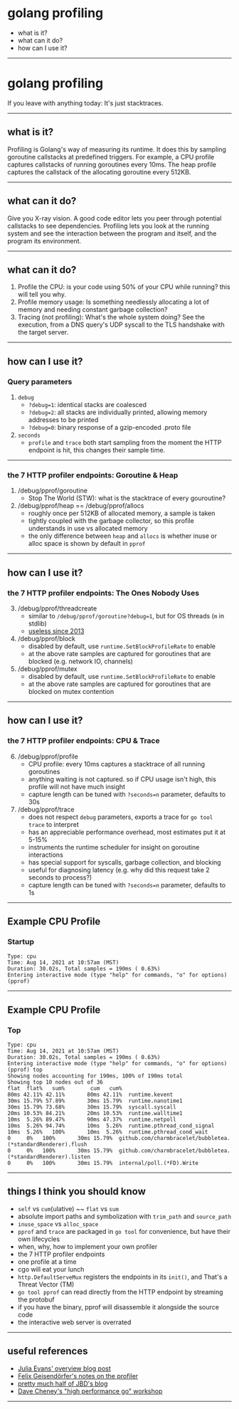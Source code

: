 # golang profiling
 - what is it?
 - what can it do?
 - how can I use it?

---

# golang profiling
If you leave with anything today: It's just stacktraces.

---
## what is it?

Profiling is Golang's way of measuring its runtime.
It does this by sampling goroutine callstacks at predefined triggers.
For example, a CPU profile captures callstacks of running goroutines every 10ms.
The heap profile captures the callstack of the allocating goroutine every 512KB.

---
## what can it do?

Give you X-ray vision.
A good code editor lets you peer through potential callstacks to see dependencies.
Profiling lets you look at the running system and see the interaction between the program and itself, and the program its environment.

---
## what can it do?

1. Profile the CPU: is your code using 50% of your CPU while running? this will tell you why.
1. Profile memory usage: Is something needlessly allocating a lot of memory and needing constant garbage collection?
1. Tracing (not profiling): What's the whole system doing? See the execution, from a DNS query's UDP syscall to the TLS handshake with the target server.

---
## how can I use it?
### Query parameters
1. `debug`
   - `?debug=1`: identical stacks are coalesced
   - `?debug=2`: all stacks are individually printed, allowing memory addresses to be printed
   - `?debug=0`: binary response of a gzip-encoded .proto file
2. `seconds`
   - `profile` and `trace` both start sampling from the moment the HTTP endpoint is hit, this changes their sample time.
---
### the 7 HTTP profiler endpoints: Goroutine & Heap
1. /debug/pprof/goroutine
    - Stop The World (STW): what is the stacktrace of every gouroutine?
3. /debug/pprof/heap == /debug/pprof/allocs 
    - roughly once per 512KB of allocated memory, a sample is taken
    - tightly coupled with the garbage collector, so this profile understands in use vs allocated memory
    - the only difference between `heap` and `allocs` is whether inuse or alloc space is shown by default in `pprof`
---
## how can I use it?
### the 7 HTTP profiler endpoints: The Ones Nobody Uses
3. /debug/pprof/threadcreate
    - similar to `/debug/pprof/goroutine?debug=1`, but for OS threads (`m` in stdlib)
    - [useless since 2013](https://github.com/golang/go/issues/6104)
4. /debug/pprof/block
    - disabled by default, use `runtime.SetBlockProfileRate` to enable
    - at the above rate samples are captured for goroutines that are blocked (e.g. network IO, channels)
5. /debug/pprof/mutex
    - disabled by default, use `runtime.SetBlockProfileRate` to enable
    - at the above rate samples are captured for goroutines that are blocked on mutex contention

---
## how can I use it?
### the 7 HTTP profiler endpoints: CPU & Trace
6. /debug/pprof/profile
    - CPU profile: every 10ms captures a stacktrace of all running goroutines
    - anything waiting is not captured. so if CPU usage isn't high, this profile will not have much insight
    - capture length can be tuned with `?seconds=n` parameter, defaults to 30s
7. /debug/pprof/trace
    - does not respect `debug` parameters, exports a trace for `go tool trace` to interpret
    - has an appreciable performance overhead, most estimates put it at 5-15%
    - instruments the runtime scheduler for insight on goroutine interactions
    - has special support for syscalls, garbage collection, and blocking
    - useful for diagnosing latency (e.g. why did this request take 2 seconds to process?)
    - capture length can be tuned with `?seconds=n` parameter, defaults to 1s

---
## Example CPU Profile
### Startup
```
Type: cpu
Time: Aug 14, 2021 at 10:57am (MST)
Duration: 30.02s, Total samples = 190ms ( 0.63%)
Entering interactive mode (type "help" for commands, "o" for options)
(pprof)
```

---
## Example CPU Profile
### Top
```
Type: cpu
Time: Aug 14, 2021 at 10:57am (MST)
Duration: 30.02s, Total samples = 190ms ( 0.63%)
Entering interactive mode (type "help" for commands, "o" for options)
(pprof) top
Showing nodes accounting for 190ms, 100% of 190ms total
Showing top 10 nodes out of 36
flat  flat%   sum%        cum   cum%
80ms 42.11% 42.11%       80ms 42.11%  runtime.kevent
30ms 15.79% 57.89%       30ms 15.79%  runtime.nanotime1
30ms 15.79% 73.68%       30ms 15.79%  syscall.syscall
20ms 10.53% 84.21%       20ms 10.53%  runtime.walltime1
10ms  5.26% 89.47%       90ms 47.37%  runtime.netpoll
10ms  5.26% 94.74%       10ms  5.26%  runtime.pthread_cond_signal
10ms  5.26%   100%       10ms  5.26%  runtime.pthread_cond_wait
0     0%   100%       30ms 15.79%  github.com/charmbracelet/bubbletea.(*standardRenderer).flush
0     0%   100%       30ms 15.79%  github.com/charmbracelet/bubbletea.(*standardRenderer).listen
0     0%   100%       30ms 15.79%  internal/poll.(*FD).Write
```

---
## things I think you should know
- `self` vs `cum`(ulative) ~~ `flat` vs `sum`
- absolute import paths and symbolization with `trim_path` and `source_path`
- `inuse_space` vs `alloc_space`
- `pprof` and `trace` are packaged in `go tool` for convenience, but have their own lifecycles
- when, why, how to implement your own profiler
- the 7 HTTP profiler endpoints
- one profile at a time
- cgo will eat your lunch
- `http.DefaultServeMux` registers the endpoints in its `init()`, and That's a Threat Vector (TM)
- `go tool pprof` can read directly from the HTTP endpoint by streaming the protobuf
- if you have the binary, pprof will disassemble it alongside the source code
- the interactive web server is overrated

---
## useful references
- [Julia Evans' overview blog post](https://jvns.ca/blog/2017/09/24/profiling-go-with-pprof/)
- [Felix Geisendörfer's notes on the profiler](https://github.com/DataDog/go-profiler-notes)
- [pretty much half of JBD's blog](https://rakyll.org/archive/)
- [Dave Cheney's "high performance go" workshop](https://dave.cheney.net/high-performance-go-workshop/dotgo-paris.html)

---